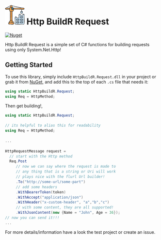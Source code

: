 <!-- markdownlint-disable MD013 -->

# ![Http BuildR Request](https://raw.githubusercontent.com/bmazzarol/Http-BuildR/main/construction-icon-small.png) Http BuildR Request

<!-- markdownlint-enable MD013 -->

[![Nuget](https://img.shields.io/nuget/v/HttpBuildR.Request)](https://www.nuget.org/packages/HttpBuildR.Request/)

Http BuildR Request is a simple set of C# functions for building requests using
only System.Net.Http!

## Getting Started

To use this library, simply include `HttpBuildR.Request.dll` in your project or
grab
it from [NuGet](https://www.nuget.org/packages/HttpBuildR.Request/), and add
this to the top of each `.cs` file that needs it:

```C#
using static HttpBuildR.Request;
using Req = HttpMethod;
```

Then get building!,

```c#
using static HttpBuildR.Request;

// its helpful to alias this for readability
using Req = HttpMethod;

...

HttpRequestMessage request = 
  // start with the Http method
  Req.Post
     // now we can say where the request is made to
     // any thing that is a string or Uri will work
     // plays nice with the flurl Url builder!
     .To("http://some-url/some-part") 
     // add some headers
     .WithBearerToken(token)
     .WithAccept("application/json")
     .WithHeader("x-custom-header", "a","b","c")
     // with some content, they are all supported!
     .WithJsonContent(new {Name = "John", Age = 36});
// now you can send it!!!
...
```

For more details/information have a look the test project or create an issue.
